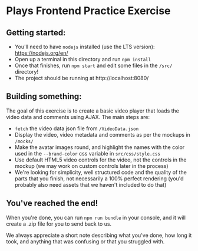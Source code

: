 # Plays Frontend Practice Exercise

## Getting started:
 - You'll need to have `nodejs` installed (use the LTS version): https://nodejs.org/en/
 - Open up a terminal in this directory and run `npm install`
 - Once that finishes, run `npm start` and edit some files in the `/src/` directory!
 - The project should be running at http://localhost:8080/

## Building something:
The goal of this exercise is to create a basic video player that loads the video data and comments using AJAX. The main steps are:
 - `fetch` the video data json file from `/VideoData.json`
 - Display the video, video metadata and comments as per the mockups in `/mocks/`
 - Make the avatar images round, and highlight the names with the color used in the `--brand-color` css variable in `src/css/style.css`
 - Use default HTML5 video controls for the video, not the controls in the mockup (we may work on custom controls later in the process)
 - We're looking for simplicity, well structured code and the quality of the parts that you finish, not necessarily a 100% perfect rendering (you'd probably also need assets that we haven't included to do that)

## You've reached the end!
When you're done, you can run `npm run bundle` in your console, and it will create a .zip file for you to send back to us. 

We always appreciate a short note describing what you've done, how long it took, and anything that was confusing or that you struggled with.
